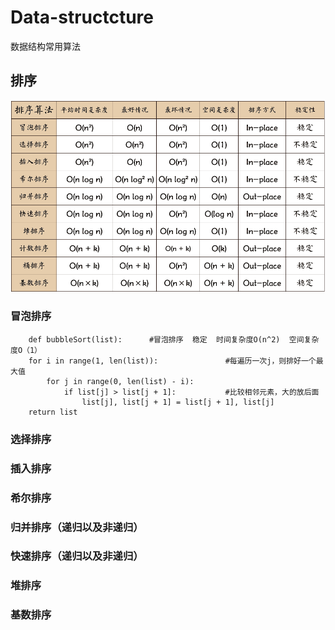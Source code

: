 # Data-structcture
数据结构常用算法
## 排序
![排序算法及复杂度](https://github.com/Linchunhui/data-structcture/blob/master/640.png)
### 冒泡排序
        def bubbleSort(list):      #冒泡排序  稳定  时间复杂度O(n^2)  空间复杂度O（1）
        for i in range(1, len(list)):               #每遍历一次j，则排好一个最大值
            for j in range(0, len(list) - i):
                if list[j] > list[j + 1]:           #比较相邻元素，大的放后面
                    list[j], list[j + 1] = list[j + 1], list[j]
        return list
### 选择排序
### 插入排序
### 希尔排序
### 归并排序（递归以及非递归）
### 快速排序（递归以及非递归）
### 堆排序
### 基数排序

